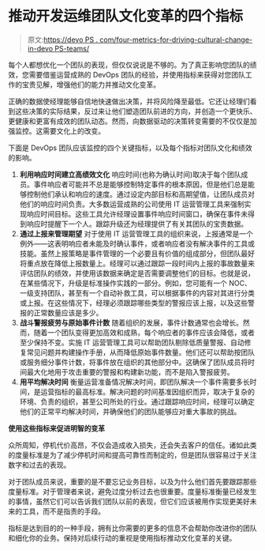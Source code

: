 # 推动开发运维团队文化变革的四个指标

> 原文:[https://devo PS . com/four-metrics-for-driving-cultural-change-in-devo PS-teams/](https://devops.com/four-metrics-for-driving-cultural-change-in-devops-teams/)

每个人都想优化一个团队的表现，但仅仅说说是不够的。为了真正影响您团队的绩效，您需要借鉴运营成熟的 DevOps 团队的经验，并使用指标来获得对您团队工作的宝贵见解，增强他们的能力并推动文化变革。

正确的数据使经理能够自信地快速做出决策，并将风险降至最低。它还让经理们看到这些决策的实际结果，反过来让他们塑造团队前进的方向，并创造一个更快乐、更健康和更富有成效的团队动态。然而，向数据驱动的决策转变需要的不仅仅是加强监控。这需要文化上的改变。

下面是 DevOps 团队应该监控的四个关键指标，以及每个指标对团队文化和绩效的影响。

1.  **利用响应时间建立高绩效文化**
    响应时间(也称为确认时间)取决于每个团队成员。事件响应者可能并不总是能够控制特定事件的根本原因，但是他们总是能够控制他们承认和响应的速度。通过设定内部目标和高期望值，让团队成员对他们的响应时间负责。大多数运营成熟的公司使用 IT 运营管理工具来强制实现响应时间目标。这些工具允许经理设置事件响应时间窗口，确保在事件未得到响应时提醒下一个人。跟踪升级还为经理提供了有关其团队的宝贵数据。
2.  **通过上报来管理期望**
    对于使用 IT 运营管理工具的组织来说，上报通常是一个例外——这表明响应者未能及时确认事件，或者响应者没有解决事件的工具或技能。虽然上报策略是事件管理的一个必要且有价值的组成部分，但团队最好将重点放在降低上报数量上。经理可以通过跟踪一段时间内上报的事故数量来评估团队的绩效，并使用该数据来确定是否需要调整他们的目标。也就是说，在某些情况下，升级是标准操作实践的一部分。例如，您可能有一个 NOC、一级支持团队，甚至有一个自动补救工具，可以根据事件的内容对其进行分类或上报。在这些情况下，经理必须跟踪哪些类型的警报应该上报，以及这些警报的正常数量应该是多少。
3.  **战斗警报疲劳与原始事件计数**
    随着组织的发展，事件计数通常也会增长。然而，随着一个团队变得更加高效和成熟，每个响应者的事件应该会降低，或者至少保持不变。实施 IT 运营管理工具可以帮助团队剔除低质量警报、自动修复常见问题并构建操作手册，从而降低原始事件数量。他们还可以帮助按团队或服务细分事件计数，将事件放在组织的其他部分中。这确保了团队成员将时间最大化地用于攻击重要的警报和构建新功能，而不是陷入警报疲劳。
4.  **用平均解决时间** 衡量运营准备情况解决时间，即团队解决一个事件需要多长时间，是运营指标的最高标准。解决问题的时间基准因组织而异，取决于复杂的环境、负责的组织，甚至公司所处的行业。通过跟踪响应时间，经理可以确定他们的正常平均解决时间，并确保他们的团队能够应对重大事故的挑战。

**使用这些指标来促进明智的变革**

众所周知，停机代价高昂，不仅会造成收入损失，还会失去客户的信任。诸如此类的度量标准是为了减少停机时间和提高可靠性而制定的，但是团队很容易过于关注数字和过去的表现。

对于团队成员来说，重要的是不要忘记业务目标，以及为什么他们首先要跟踪那些度量标准。对于管理者来说，避免过度分析过去也很重要。度量标准衡量已经发生的事情，虽然它们可以告诉我们团队以前的表现，但它们应该被用作实现更美好未来的工具，而不是指责的手段。

指标是达到目的的一种手段，拥有比你需要的更多的信息不会帮助你改进你的团队和细化你的业务。保持对后续行动的重视是使用指标推动文化变革的关键。